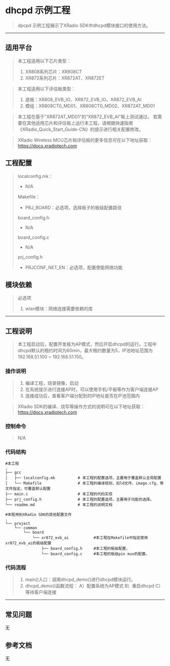 # dhcpd  示例工程

> dpcpd 示例工程展示了XRadio SDK中dhcpd模块接口的使用方法。
>

---

## 适用平台

> 本工程适用以下芯片类型：
>
> 1. XR808系列芯片：XR808CT
> 2. XR872系列芯片：XR872AT、XR872ET

> 本工程适用以下评估板类型：
> 1. 底板：XR808_EVB_IO、XR872_EVB_IO、XR872_EVB_AI
> 2. 模组：XR808CT0_MD01、XR808CT0_MD02、XR872AT_MD01

> 本工程在基于"XR872AT_MD01"的“XR872_EVB_AI”板上测试通过。
> 若需要在其他适用芯片和评估板上运行本工程，请根据快速指南《XRadio_Quick_Start_Guide-CN》的提示进行相关配置修改。

> XRadio Wireless MCU芯片和评估板的更多信息可在以下地址获取：
> https://docs.xradiotech.com

## 工程配置

> localconfig.mk：
> * N/A
>
> Makefile：
> * PRJ_BOARD：必选项，选择板子的板级配置路径
>
> board_config.h
> * N/A
>
> board_config.c
> * N/A
>
> prj_config.h
>
> * PRJCONF_NET_EN：必选项，配置使能网络功能

## 模块依赖

> 必选项
>
> 1. wlan模块：网络连接需要依赖的库

---

## 工程说明

> 本工程启动后，配置开发板为AP模式，然后开启dhcpd的运行。工程中dhcpd默认的租约时间为60min，最大租约数量为5，IP池地址范围为192.168.51.100 ~ 192.168.51.150。

### 操作说明

> 1. 编译工程，烧录镜像，启动
> 2. 在系统提示进行连接AP时，可以使用手机/平板等作为客户端连接AP
> 3. 连接成功后，查看客户端分配到的IP地址是否在IP池范围内

> XRadio SDK的编译、烧写等操作方式的说明可在以下地址获取：
> https://docs.xradiotech.com

### 控制命令

> N/A

### 代码结构
```
#本工程
.
├── gcc
│   ├── localconfig.mk          # 本工程的配置选项，主要用于覆盖默认全局配置
│   └── Makefile                # 本工程的编译规则，如ld文件、image.cfg、等文件指定，可覆盖默认配置
├── main.c                      # 本工程的代码实现
├── prj_config.h                # 本工程的配置选项，主要用于功能的选择。
└── readme.md                   # 本工程的说明文档

#本程用到XRadio SDK的其他配置文件
.
└── project
    └── common
        └── board
            └── xr872_evb_ai           #本工程在Makefile中指定使用xr872_evb_ai的板级配置
                ├── board_config.h     #本工程的板级配置，
                └── board_config.c     #本工程的板级pin mux的配置。
```
### 代码流程

> 1. main()入口：调用dhcpd_demo()进行dhcpd模块运行。
> 3. dhcpd_demo()函数流程：
>   A）配置系统为AP模式
>   B）重启dhcpd
>   C）等待客户端连接
>   

---

## 常见问题

无

## 参考文档

无